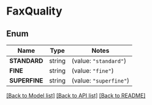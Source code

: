 # FaxQuality

## Enum

Name | Type | Notes
------------ | ------------- | -------------
**STANDARD** | string | (value: `"standard"`)
**FINE** | string | (value: `"fine"`)
**SUPERFINE** | string | (value: `"superfine"`)


[[Back to Model list]](../README.md#documentation-for-models) [[Back to API list]](../README.md#documentation-for-api-endpoints) [[Back to README]](../README.md)


